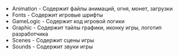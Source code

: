 * Animation - Содержит файлы анимаций, огня, монет, загрузки
* Fonts - Содержит игровые шрифты
* GameLogic - Содержит код игровой логики
* Graphic - Содержит тайлы графики, иконку игры, логотип разработчика
* Scenes - Содержит сцены игры
* Sounds - Содержит звуки игры
